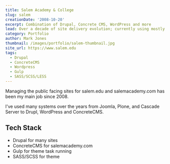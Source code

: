 ```yaml
---
title: Salem Academy & College
slug: salem
creationDate: '2008-10-20'
excerpt: Combination of Drupal, Concrete CMS, WordPress and more
lead: Over a decade of site delivery evolution; currently using mostly Drupal on Google Compute Engine
category: Portfolio
author: Mark Jones
thumbnail: /images/portfolio/salem-thumbnail.jpg
site_url: https://www.salem.edu
tags:
  - Drupal
  - ConcreteCMS
  - Wordpress
  - Gulp
  - SASS/SCSS/LESS
---
```


Managing the public facing sites for salem.edu and salemacademy.com has been my main job since 2008.

I've used many systems over the years from Joomla, Plone, and Cascade Server to Drupl, WordPress and ConcreteCMS.

## Tech Stack

- Drupal for many sites
- ConcreteCMS for salemacademy.com
- Gulp for theme task running
- SASS/SCSS for theme
